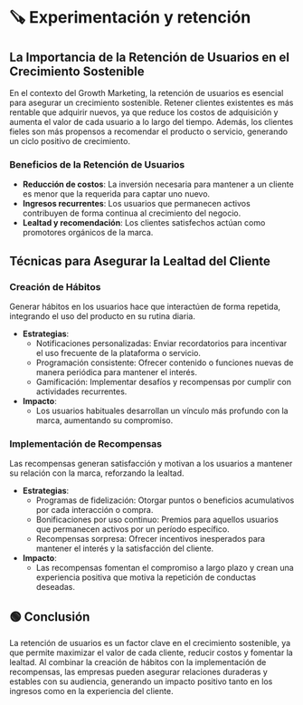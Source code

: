 # 🪚​ Experimentación y retención
## La Importancia de la Retención de Usuarios en el Crecimiento Sostenible
En el contexto del Growth Marketing, la retención de usuarios es esencial para asegurar un crecimiento sostenible. Retener clientes existentes es más rentable que adquirir nuevos, ya que reduce los costos de adquisición y aumenta el valor de cada usuario a lo largo del tiempo. Además, los clientes fieles son más propensos a recomendar el producto o servicio, generando un ciclo positivo de crecimiento.

### Beneficios de la Retención de Usuarios
- **Reducción de costos**: La inversión necesaria para mantener a un cliente es menor que la requerida para captar uno nuevo.
- **Ingresos recurrentes**: Los usuarios que permanecen activos contribuyen de forma continua al crecimiento del negocio.
- **Lealtad y recomendación**: Los clientes satisfechos actúan como promotores orgánicos de la marca.

## Técnicas para Asegurar la Lealtad del Cliente
### Creación de Hábitos
Generar hábitos en los usuarios hace que interactúen de forma repetida, integrando el uso del producto en su rutina diaria.
- **Estrategias**:
    - Notificaciones personalizadas: Enviar recordatorios para incentivar el uso frecuente de la plataforma o servicio.
    - Programación consistente: Ofrecer contenido o funciones nuevas de manera periódica para mantener el interés.
    - Gamificación: Implementar desafíos y recompensas por cumplir con actividades recurrentes.
- **Impacto**:
    - Los usuarios habituales desarrollan un vínculo más profundo con la marca, aumentando su compromiso.

### Implementación de Recompensas
Las recompensas generan satisfacción y motivan a los usuarios a mantener su relación con la marca, reforzando la lealtad.
- **Estrategias**:
    - Programas de fidelización: Otorgar puntos o beneficios acumulativos por cada interacción o compra.
    - Bonificaciones por uso continuo: Premios para aquellos usuarios que permanecen activos por un período específico.
    - Recompensas sorpresa: Ofrecer incentivos inesperados para mantener el interés y la satisfacción del cliente.
- **Impacto**:
    - Las recompensas fomentan el compromiso a largo plazo y crean una experiencia positiva que motiva la repetición de conductas deseadas.

## 🟢 Conclusión
La retención de usuarios es un factor clave en el crecimiento sostenible, ya que permite maximizar el valor de cada cliente, reducir costos y fomentar la lealtad. Al combinar la creación de hábitos con la implementación de recompensas, las empresas pueden asegurar relaciones duraderas y estables con su audiencia, generando un impacto positivo tanto en los ingresos como en la experiencia del cliente.